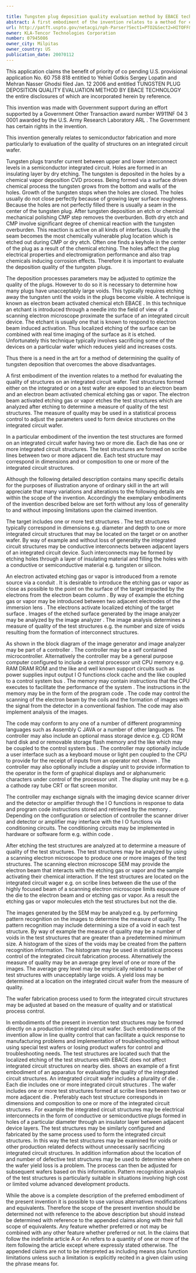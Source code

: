 ```yaml
---

title: Tungsten plug deposition quality evaluation method by EBACE technology
abstract: A first embodiment of the invention relates to a method for evaluating the quality of structures on an integrated circuit wafer. Test structures formed on either on the integrated or on a test wafer are exposed to an electron beam and an electron-beam activated chemical etch. The electron-beam activated etching gas or vapor etches the test structures, which are analyzed after etching to determine a measure of quality of the test structures. The measure of quality may be used in a statistical process control to adjust the parameters used to form device structures on the integrated circuit wafer. The test structures are formed on an integrated circuit wafer having two or more die. Each die has one or more integrated circuit structures. The test structures are formed on scribe lines between two or more adjacent die. Each test structure may correspond in dimensions and/or composition to one or more of the integrated circuit structures.
url: http://patft.uspto.gov/netacgi/nph-Parser?Sect1=PTO2&Sect2=HITOFF&p=1&u=%2Fnetahtml%2FPTO%2Fsearch-adv.htm&r=1&f=G&l=50&d=PALL&S1=07945086&OS=07945086&RS=07945086
owner: KLA-Tencor Technologies Corporation
number: 07945086
owner_city: Milpitas
owner_country: US
publication_date: 20070112
---
```

This application claims the benefit of priority of co pending U.S. provisional application No. 60 758 818 entitled to Yehiel Gotkis Sergey Lopatin and Mehran Nasser Ghodsi filed Jan. 12 2006 and entitled TUNGSTEN PLUG DEPOSITION QUALITY EVALUATION METHOD BY EBACE TECHNOLOGY the entire disclosures of which are incorporated herein by reference.

This invention was made with Government support during an effort supported by a Government Other Transaction award number W911NF 04 3 0001 awarded by the U.S. Army Research Laboratory ARL . The Government has certain rights in the invention.

This invention generally relates to semiconductor fabrication and more particularly to evaluation of the quality of structures on an integrated circuit wafer.

Tungsten plugs transfer current between upper and lower interconnect levels in a semiconductor integrated circuit. Holes are formed in an insulating layer by dry etching. The tungsten is deposited in the holes by a chemical vapor deposition CVD process. Being formed via a surface driven chemical process the tungsten grows from the bottom and walls of the holes. Growth of the tungsten stops when the holes are closed. The holes usually do not close perfectly because of growing layer surface roughness. Because the holes are not perfectly filled there is usually a seam in the center of the tungsten plug. After tungsten deposition an etch or chemical mechanical polishing CMP step removes the overburden. Both dry etch and CMP involve significant degree of chemical reaction with the tungsten overburden. This reaction is active on all kinds of interfaces. Usually the seam becomes the most chemically vulnerable plug location which is etched out during CMP or dry etch. Often one finds a keyhole in the center of the plug as a result of the chemical etching. The holes affect the plug electrical properties and electromigration performance and also trap chemicals inducing corrosion effects. Therefore it is important to evaluate the deposition quality of the tungsten plugs.

The deposition processes parameters may be adjusted to optimize the quality of the plugs. However to do so it is necessary to determine how many plugs have unacceptably large voids. This typically requires etching away the tungsten until the voids in the plugs become visible. A technique is known as electron beam activated chemical etch EBACE . In this technique an etchant is introduced through a needle into the field of view of a scanning electron microscope proximate the surface of an integrated circuit device. The etchant is usually one that is known to respond to electron beam induced activation. Thus localized etching of the surface can be combined with real time imaging of the surface as it is etched. Unfortunately this technique typically involves sacrificing some of the devices on a particular wafer which reduces yield and increases costs.

Thus there is a need in the art for a method of determining the quality of tungsten deposition that overcomes the above disadvantages.

A first embodiment of the invention relates to a method for evaluating the quality of structures on an integrated circuit wafer. Test structures formed either on the integrated or on a test wafer are exposed to an electron beam and an electron beam activated chemical etching gas or vapor. The electron beam activated etching gas or vapor etches the test structures which are analyzed after etching to determine a measure of quality of the test structures. The measure of quality may be used in a statistical process control to adjust the parameters used to form device structures on the integrated circuit wafer.

In a particular embodiment of the invention the test structures are formed on an integrated circuit wafer having two or more die. Each die has one or more integrated circuit structures. The test structures are formed on scribe lines between two or more adjacent die. Each test structure may correspond in dimensions and or composition to one or more of the integrated circuit structures.

Although the following detailed description contains many specific details for the purposes of illustration anyone of ordinary skill in the art will appreciate that many variations and alterations to the following details are within the scope of the invention. Accordingly the exemplary embodiments of the invention described below are set forth without any loss of generality to and without imposing limitations upon the claimed invention.

The target includes one or more test structures . The test structures typically correspond in dimensions e.g. diameter and depth to one or more integrated circuit structures that may be located on the target or on another wafer. By way of example and without loss of generality the integrated circuit structures may be conductive interconnects between adjacent layers of an integrated circuit device. Such interconnects may be formed by etching holes through a layer of insulating material and filling the holes with a conductive or semiconductive material e.g. tungsten or silicon.

An electron activated etching gas or vapor is introduced from a remote source via a conduit . It is desirable to introduce the etching gas or vapor as close as possible to the point on the surface of the target impacted by the electrons from the electron beam column . By way of example the etching gas or vapor may be introduced between two adjacent electrodes of the immersion lens . The electrons activate localized etching of the target surface . Images of the etched surface generated by the image analyzer may be analyzed by the image analyzer . The image analysis determines a measure of quality of the test structures e.g. the number and size of voids resulting from the formation of interconnect structures.

As shown in the block diagram of the image generator and image analyzer may be part of a controller . The controller may be a self contained microcontroller. Alternatively the controller may be a general purpose computer configured to include a central processor unit CPU memory e.g. RAM DRAM ROM and the like and well known support circuits such as power supplies input output I O functions clock cache and the like coupled to a control system bus . The memory may contain instructions that the CPU executes to facilitate the performance of the system . The instructions in the memory may be in the form of the program code . The code may control the scanning of the electron beam by the coils and the formation of images with the signal from the detector in a conventional fashion. The code may also implement analysis of the images.

The code may conform to any one of a number of different programming languages such as Assembly C JAVA or a number of other languages. The controller may also include an optional mass storage device e.g. CD ROM hard disk and or removable storage flash memory and the like which may be coupled to the control system bus . The controller may optionally include a user interface such as a keyboard mouse or light pen coupled to the CPU to provide for the receipt of inputs from an operator not shown . The controller may also optionally include a display unit to provide information to the operator in the form of graphical displays and or alphanumeric characters under control of the processor unit . The display unit may be e.g. a cathode ray tube CRT or flat screen monitor.

The controller may exchange signals with the imaging device scanner driver and the detector or amplifier through the I O functions in response to data and program code instructions stored and retrieved by the memory . Depending on the configuration or selection of controller the scanner driver and detector or amplifier may interface with the I O functions via conditioning circuits. The conditioning circuits may be implemented in hardware or software form e.g. within code .

After etching the test structures are analyzed at to determine a measure of quality of the test structures. The test structures may be analyzed by using a scanning electron microscope to produce one or more images of the test structures. The scanning electron microscope SEM may provide the electron beam that interacts with the etching gas or vapor and the sample activating their chemical interaction. If the test structures are located on the integrated circuit wager e.g. on scribe lines between die the use of the highly focused beam of a scanning electron microscope limits exposure of the die to the electron beam and or etching gas or vapor. As a result the etching gas or vapor molecules etch the test structures but not the die.

The images generated by the SEM may be analyzed e.g. by performing pattern recognition on the images to determine the measure of quality. The pattern recognition may include determining a size of a void in each test structure. By way of example the measure of quality may be a number of voids in the test structures that are greater than a predetermined minimum size. A histogram of the sizes of the voids may be created from the pattern recognition information. The histogram may be used in statistical process control of the integrated circuit fabrication process. Alternatively the measure of quality may be an average grey level of one or more of the images. The average grey level may be empirically related to a number of test structures with unacceptably large voids. A yield loss may be determined at a location on the integrated circuit wafer from the measure of quality.

The wafer fabrication process used to form the integrated circuit structures may be adjusted at based on the measure of quality and or statistical process control.

In embodiments of the present in invention test structures may be formed directly on a production integrated circuit wafer. Such embodiments of the invention allow in line quality control that can facilitate a quick response to manufacturing problems and implementation of troubleshooting without using special test wafers or losing product wafers for control and troubleshooting needs. The test structures are located such that the localized etching of the test structures with EBACE does not affect integrated circuit structures on nearby dies. shows an example of a first embodiment of an apparatus for evaluating the quality of the integrated circuit structures. An integrated circuit wafer includes a plurality of die . Each die includes one or more integrated circuit structures . The wafer includes one or more test structures formed at scribe lines between two or more adjacent die . Preferably each test structure corresponds in dimensions and composition to one or more of the integrated circuit structures . For example the integrated circuit structures may be electrical interconnects in the form of conductive or semiconductive plugs formed in holes of a particular diameter through an insulator layer between adjacent device layers. The test structures may be similarly configured and fabricated by the same process used to form the integrated circuit structures. In this way the test structures may be examined for voids or other production related defects without unnecessarily sacrificing integrated circuit structures. In addition information about the location of and number of defective test structures may be used to determine where on the wafer yield loss is a problem. The process can then be adjusted for subsequent wafers based on this information. Pattern recognition analysis of the test structures is particularly suitable in situations involving high cost or limited volume advanced development products.

While the above is a complete description of the preferred embodiment of the present invention it is possible to use various alternatives modifications and equivalents. Therefore the scope of the present invention should be determined not with reference to the above description but should instead be determined with reference to the appended claims along with their full scope of equivalents. Any feature whether preferred or not may be combined with any other feature whether preferred or not. In the claims that follow the indefinite article A or An refers to a quantity of one or more of the item following the article except where expressly stated otherwise. The appended claims are not to be interpreted as including means plus function limitations unless such a limitation is explicitly recited in a given claim using the phrase means for. 

